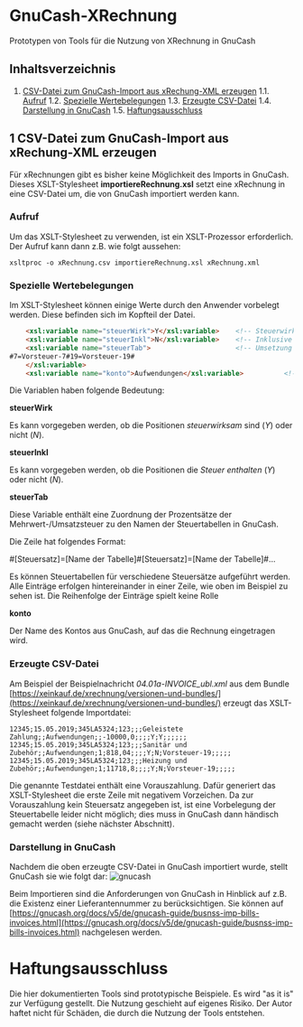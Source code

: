 # GnuCash-XRechnung
Prototypen von Tools für die Nutzung von XRechnung in GnuCash


## Inhaltsverzeichnis
1. [CSV-Datei zum GnuCash-Import aus xRechung-XML erzeugen](#1-csv-datei-zum-gnucash-import-aus-xrechung-xml-erzeugen)
1.1. [Aufruf](#aufruf)
1.2. [Spezielle Wertebelegungen](#spezielle-wertebelegungen)
1.3. [Erzeugte CSV-Datei](#erzeugte-csv-datei)
1.4. [Darstellung in GnuCash](#darstellung-in-gnucash)
1.5. [Haftungsausschluss](#haftungsausschluss)

## 1 CSV-Datei zum GnuCash-Import aus xRechung-XML erzeugen

Für xRechnungen gibt es bisher keine Möglichkeit des Imports in GnuCash. Dieses XSLT-Stylesheet **importiereRechnung.xsl** setzt eine xRechnung in eine CSV-Datei um, die von GnuCash importiert werden kann.

### Aufruf
Um das XSLT-Stylesheet zu verwenden, ist ein XSLT-Prozessor erforderlich. Der Aufruf kann dann z.B. wie folgt aussehen:

`xsltproc -o xRechnung.csv importiereRechnung.xsl xRechnung.xml `

### Spezielle Wertebelegungen

Im XSLT-Stylesheet können einige Werte durch den Anwender vorbelegt werden. Diese befinden sich im Kopfteil der Datei.

```html
    <xsl:variable name="steuerWirk">Y</xsl:variable>    <!-- Steuerwirksam? Y (für Ja) oder N  -->
    <xsl:variable name="steuerInkl">N</xsl:variable>    <!-- Inklusive Steuer Y (für Ja) oder N  -->
    <xsl:variable name="steuerTab">                     <!-- Umsetzung von Steuerwert auf Steuertabelle. Format: #[Steuersatz]=[Name der Tabelle]#... -->
#7=Vorsteuer-7#19=Vorsteuer-19#
    </xsl:variable>
    <xsl:variable name="konto">Aufwendungen</xsl:variable>          <!-- Names des Kontos auf das die Rechnung gebucht werden soll -->
```
Die Variablen haben folgende Bedeutung:

**steuerWirk**

Es kann vorgegeben werden, ob die Positionen *steuerwirksam* sind (*Y*) oder nicht (*N*).

**steuerInkl**

Es kann vorgegeben werden, ob die Positionen die *Steuer enthalten* (*Y*) oder nicht (*N*).

**steuerTab**

Diese Variable enthält eine Zuordnung der Prozentsätze der Mehrwert-/Umsatzsteuer zu den Namen der Steuertabellen in GnuCash.

Die Zeile hat folgendes Format:

#[Steuersatz]=[Name der Tabelle]#[Steuersatz]=[Name der Tabelle]#...

Es können Steuertabellen für verschiedene Steuersätze aufgeführt werden. Alle Einträge erfolgen hintereinander in einer Zeile, wie oben im Beispiel zu sehen ist. Die Reihenfolge der Einträge spielt keine Rolle

**konto**

Der Name des Kontos aus GnuCash, auf das die Rechnung eingetragen wird. 

### Erzeugte CSV-Datei 

Am Beispiel der Beispielnachricht *04.01a-INVOICE_ubl.xml* aus dem Bundle [https://xeinkauf.de/xrechnung/versionen-und-bundles/](https://xeinkauf.de/xrechnung/versionen-und-bundles/) erzeugt das XSLT-Stylesheet folgende Importdatei:

`12345;15.05.2019;345LA5324;123;;;Geleistete Zahlung;;Aufwendungen;;-10000,0;;;;Y;Y;;;;;;`
`12345;15.05.2019;345LA5324;123;;;Sanitär und Zubehör;;Aufwendungen;1;818,04;;;;Y;N;Vorsteuer-19;;;;;`
`12345;15.05.2019;345LA5324;123;;;Heizung und Zubehör;;Aufwendungen;1;11718,8;;;;Y;N;Vorsteuer-19;;;;;`

Die genannte Testdatei enthält eine Vorauszahlung. Dafür generiert das XSLT-Stylesheet die erste Zeile mit negativem Vorzeichen. Da zur Vorauszahlung kein Steuersatz angegeben ist, ist eine Vorbelegung der Steuertabelle leider nicht möglich; dies muss in GnuCash dann händisch gemacht werden (siehe nächster Abschnitt).

### Darstellung in GnuCash
Nachdem die oben erzeugte CSV-Datei in GnuCash importiert wurde, stellt GnuCash sie wie folgt dar:
![gnucash](https://github.com/user-attachments/assets/cbf75186-5c5b-425a-a5be-0a30da03d06d)

Beim Importieren sind die Anforderungen von GnuCash in Hinblick auf z.B. die Existenz einer Lieferantennummer zu berücksichtigen. Sie können auf [https://gnucash.org/docs/v5/de/gnucash-guide/busnss-imp-bills-invoices.html](https://gnucash.org/docs/v5/de/gnucash-guide/busnss-imp-bills-invoices.html) nachgelesen werden.


# Haftungsausschluss

Die hier dokumentierten Tools sind prototypische Beispiele. Es wird "as it is" zur Verfügung gestellt. Die Nutzung geschieht auf eigenes Risiko. Der Autor haftet nicht für Schäden, die durch die Nutzung der Tools entstehen.

